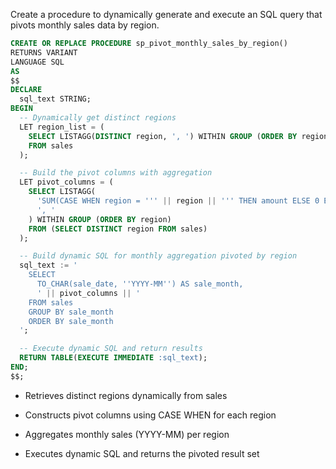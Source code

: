 Create a procedure to dynamically generate and execute an SQL query that pivots monthly sales data by region.

```sql
CREATE OR REPLACE PROCEDURE sp_pivot_monthly_sales_by_region()
RETURNS VARIANT
LANGUAGE SQL
AS
$$
DECLARE
  sql_text STRING;
BEGIN
  -- Dynamically get distinct regions
  LET region_list = (
    SELECT LISTAGG(DISTINCT region, ', ') WITHIN GROUP (ORDER BY region)
    FROM sales
  );

  -- Build the pivot columns with aggregation
  LET pivot_columns = (
    SELECT LISTAGG(
      'SUM(CASE WHEN region = ''' || region || ''' THEN amount ELSE 0 END) AS "' || region || '"',
      ', '
    ) WITHIN GROUP (ORDER BY region)
    FROM (SELECT DISTINCT region FROM sales)
  );

  -- Build dynamic SQL for monthly aggregation pivoted by region
  sql_text := '
    SELECT
      TO_CHAR(sale_date, ''YYYY-MM'') AS sale_month,
      ' || pivot_columns || '
    FROM sales
    GROUP BY sale_month
    ORDER BY sale_month
  ';

  -- Execute dynamic SQL and return results
  RETURN TABLE(EXECUTE IMMEDIATE :sql_text);
END;
$$;
```

- Retrieves distinct regions dynamically from sales

- Constructs pivot columns using CASE WHEN for each region

- Aggregates monthly sales (YYYY-MM) per region

- Executes dynamic SQL and returns the pivoted result set